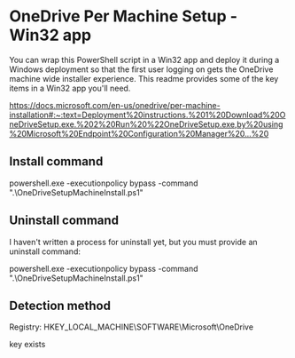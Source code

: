 # OneDrive Per Machine Setup - Win32 app

You can wrap this PowerShell script in a Win32 app and deploy it during a Windows deployment so that the first user logging on gets the OneDrive machine wide installer experience. This readme provides some of the key items in a Win32 app you'll need.

https://docs.microsoft.com/en-us/onedrive/per-machine-installation#:~:text=Deployment%20instructions.%201%20Download%20OneDriveSetup.exe.%202%20Run%20%22OneDriveSetup.exe,by%20using%20Microsoft%20Endpoint%20Configuration%20Manager%20...%20

## Install command
powershell.exe -executionpolicy bypass -command ".\OneDriveSetupMachineInstall.ps1"
## Uninstall command
I haven't written a process for uninstall yet, but you must provide an uninstall command:

powershell.exe -executionpolicy bypass -command ".\OneDriveSetupMachineInstall.ps1"

## Detection method

Registry: HKEY_LOCAL_MACHINE\SOFTWARE\Microsoft\OneDrive

key exists
